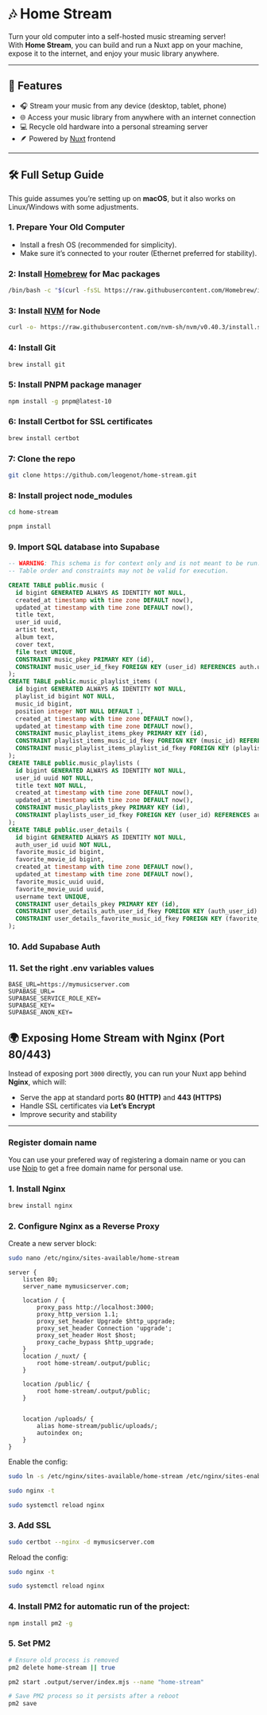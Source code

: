 # 🎶 Home Stream

Turn your old computer into a self-hosted music streaming server!  
With **Home Stream**, you can build and run a Nuxt app on your machine, expose it to the internet, and enjoy your music library anywhere.

---

## 🚀 Features

- 🎧 Stream your music from any device (desktop, tablet, phone)
- 🌐 Access your music library from anywhere with an internet connection
- 💻 Recycle old hardware into a personal streaming server
- 🪶 Powered by [Nuxt](https://nuxt.com/) frontend

---

## 🛠️ Full Setup Guide

This guide assumes you’re setting up on **macOS**, but it also works on Linux/Windows with some adjustments.

### 1. Prepare Your Old Computer

- Install a fresh OS (recommended for simplicity).
- Make sure it’s connected to your router (Ethernet preferred for stability).

### 2: Install [Homebrew](https://brew.sh) for Mac packages

```bash
/bin/bash -c "$(curl -fsSL https://raw.githubusercontent.com/Homebrew/install/HEAD/install.sh)"
```

### 3: Install [NVM](https://github.com/nvm-sh/nvm?tab=readme-ov-file#installing-and-updating) for Node

```bash
curl -o- https://raw.githubusercontent.com/nvm-sh/nvm/v0.40.3/install.sh | bash
```

### 4: Install Git

```bash
brew install git
```

### 5: Install PNPM package manager

```bash
npm install -g pnpm@latest-10
```

### 6: Install Certbot for SSL certificates

```bash
brew install certbot
```

### 7: Clone the repo

```bash
git clone https://github.com/leogenot/home-stream.git
```

### 8: Install project node_modules

```bash
cd home-stream
```

```bash
pnpm install
```

### 9. Import SQL database into Supabase

```sql
-- WARNING: This schema is for context only and is not meant to be run.
-- Table order and constraints may not be valid for execution.

CREATE TABLE public.music (
  id bigint GENERATED ALWAYS AS IDENTITY NOT NULL,
  created_at timestamp with time zone DEFAULT now(),
  updated_at timestamp with time zone DEFAULT now(),
  title text,
  user_id uuid,
  artist text,
  album text,
  cover text,
  file text UNIQUE,
  CONSTRAINT music_pkey PRIMARY KEY (id),
  CONSTRAINT music_user_id_fkey FOREIGN KEY (user_id) REFERENCES auth.users(id)
);
CREATE TABLE public.music_playlist_items (
  id bigint GENERATED ALWAYS AS IDENTITY NOT NULL,
  playlist_id bigint NOT NULL,
  music_id bigint,
  position integer NOT NULL DEFAULT 1,
  created_at timestamp with time zone DEFAULT now(),
  updated_at timestamp with time zone DEFAULT now(),
  CONSTRAINT music_playlist_items_pkey PRIMARY KEY (id),
  CONSTRAINT playlist_items_music_id_fkey FOREIGN KEY (music_id) REFERENCES public.music(id),
  CONSTRAINT music_playlist_items_playlist_id_fkey FOREIGN KEY (playlist_id) REFERENCES public.music_playlists(id)
);
CREATE TABLE public.music_playlists (
  id bigint GENERATED ALWAYS AS IDENTITY NOT NULL,
  user_id uuid NOT NULL,
  title text NOT NULL,
  created_at timestamp with time zone DEFAULT now(),
  updated_at timestamp with time zone DEFAULT now(),
  CONSTRAINT music_playlists_pkey PRIMARY KEY (id),
  CONSTRAINT playlists_user_id_fkey FOREIGN KEY (user_id) REFERENCES auth.users(id)
);
CREATE TABLE public.user_details (
  id bigint GENERATED ALWAYS AS IDENTITY NOT NULL,
  auth_user_id uuid NOT NULL,
  favorite_music_id bigint,
  favorite_movie_id bigint,
  created_at timestamp with time zone DEFAULT now(),
  updated_at timestamp with time zone DEFAULT now(),
  favorite_music_uuid uuid,
  favorite_movie_uuid uuid,
  username text UNIQUE,
  CONSTRAINT user_details_pkey PRIMARY KEY (id),
  CONSTRAINT user_details_auth_user_id_fkey FOREIGN KEY (auth_user_id) REFERENCES auth.users(id),
  CONSTRAINT user_details_favorite_music_id_fkey FOREIGN KEY (favorite_music_id) REFERENCES public.music(id)
);
```

### 10. Add Supabase Auth

### 11. Set the right .env variables values

```env
BASE_URL=https://mymusicserver.com
SUPABASE_URL=
SUPABASE_SERVICE_ROLE_KEY=
SUPABASE_KEY=
SUPABASE_ANON_KEY=
```

## 🌍 Exposing Home Stream with Nginx (Port 80/443)

Instead of exposing port `3000` directly, you can run your Nuxt app behind **Nginx**, which will:

- Serve the app at standard ports **80 (HTTP)** and **443 (HTTPS)**
- Handle SSL certificates via **Let’s Encrypt**
- Improve security and stability

---

### Register domain name

You can use your prefered way of registering a domain name or you can use
[Noip](https://www.noip.com/) to get a free domain name for personal use.

### 1. Install Nginx

```bash
brew install nginx
```

### 2. Configure Nginx as a Reverse Proxy

Create a new server block:

```bash
sudo nano /etc/nginx/sites-available/home-stream
```

```nginx
server {
    listen 80;
    server_name mymusicserver.com;

    location / {
        proxy_pass http://localhost:3000;
        proxy_http_version 1.1;
        proxy_set_header Upgrade $http_upgrade;
        proxy_set_header Connection 'upgrade';
        proxy_set_header Host $host;
        proxy_cache_bypass $http_upgrade;
    }
    location /_nuxt/ {
        root home-stream/.output/public;
    }

    location /public/ {
        root home-stream/.output/public;
    }


    location /uploads/ {
        alias home-stream/public/uploads/;
        autoindex on;
    }
}
```

Enable the config:

```bash
sudo ln -s /etc/nginx/sites-available/home-stream /etc/nginx/sites-enabled/
```

```bash
sudo nginx -t
```

```bash
sudo systemctl reload nginx
```

### 3. Add SSL

```bash
sudo certbot --nginx -d mymusicserver.com
```

Reload the config:

```bash
sudo nginx -t
```

```bash
sudo systemctl reload nginx
```

### 4. Install PM2 for automatic run of the project:

```bash
npm install pm2 -g
```

### 5. Set PM2

```bash
# Ensure old process is removed
pm2 delete home-stream || true
```

```bash
pm2 start .output/server/index.mjs --name "home-stream"
```

```bash
# Save PM2 process so it persists after a reboot
pm2 save
```
